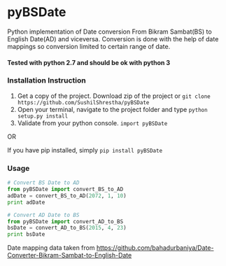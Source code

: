 # pyBSDate
Python implementation of Date conversion From Bikram Sambat(BS) to English Date(AD) and viceversa.
Conversion is done with the help of date mappings so conversion limited to certain range of date.
#### Tested with python 2.7 and should be ok with python 3

### Installation Instruction
1. Get a copy of the project. Download zip of the project or ```git clone https://github.com/SushilShrestha/pyBSDate``` 
2. Open your terminal, navigate to the project folder and type
```python setup.py install```
3. Validate from your python console.
```import pyBSDate```

OR 

If you have pip installed, simply
```pip install pyBSDate```

### Usage
```python
# Convert BS Date to AD
from pyBSDate import convert_BS_to_AD
adDate = convert_BS_to_AD(2072, 1, 10)
print adDate

# Convert AD Date to BS
from pyBSDate import convert_AD_to_BS
bsDate = convert_AD_to_BS(2015, 4, 23)
print bsDate
```
Date mapping data taken from 
https://github.com/bahadurbaniya/Date-Converter-Bikram-Sambat-to-English-Date

